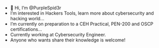 - 👋 Hi, I’m @PurpleSpid3r
- I’m interested in Hackers Tools, learn more about cybersecurity and hacking world...
- I’m currently on preparation to a CEH Practical, PEN-200 and OSCP certifications...
- Currently working at Cybersecurity Engineer.
- Anyone who wants share their knowledge is welcome!

<!---
If you read this, you can contact to me whit on rosedragonight@gmail.com
--->
